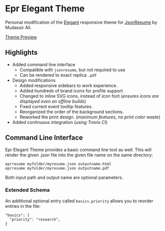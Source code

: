 # Epr Elegant Theme


Personal modification of the [Elegant](https://github.com/mudassir0909/jsonresume-theme-elegant) responsive theme for [JsonResume](https://jsonresume.org/) by Mudassir Ali.

[Theme Preview](https://devpaezrubio.com/resume)

## Highlights
* Added command line interface
   * Compatible with `jsonresume`, but not required to use
   * Can be rendered to exact replica `.pdf`
* Design modifications
  * Added responsive sidebars to work experience.
  * Added hundreds of brand icons for profile support.
  * Changed to inline SVG icons, instead of icon font (*ensures icons are displayed even on offline builds*)
  * Fixed current event tooltip features.
  * Reorganized the order of the background sections.
  * Reworked the print design. (*maximum features, no print color waste*)
* Added continuous integration (*using Travis CI*)

## Command Line Interface
Epr Elegant Theme provides a basic command line tool as well. This will render the given .json file into the given file name on the same directory:

    eprresume myfolder/myresume.json outputname.html
    eprresume myfolder/myresume.json outputname.pdf

Both input path and output name are optional parameters.


### Extended Schema
An additional optional entry called `basics.priority` allows you to reorder entries in the file:

    "basics": {
      "priority": "research",
    }
